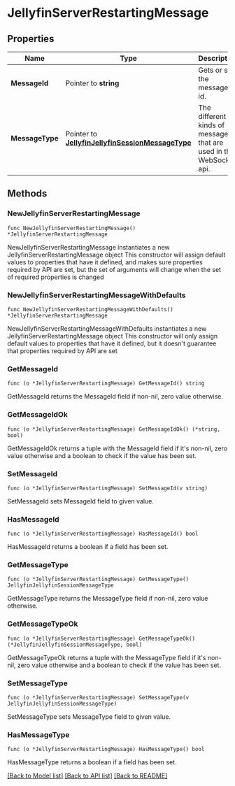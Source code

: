 # JellyfinServerRestartingMessage

## Properties

Name | Type | Description | Notes
------------ | ------------- | ------------- | -------------
**MessageId** | Pointer to **string** | Gets or sets the message id. | [optional] 
**MessageType** | Pointer to [**JellyfinJellyfinSessionMessageType**](JellyfinSessionMessageType.md) | The different kinds of messages that are used in the WebSocket api. | [optional] [readonly] [default to SERVER_RESTARTING]

## Methods

### NewJellyfinServerRestartingMessage

`func NewJellyfinServerRestartingMessage() *JellyfinServerRestartingMessage`

NewJellyfinServerRestartingMessage instantiates a new JellyfinServerRestartingMessage object
This constructor will assign default values to properties that have it defined,
and makes sure properties required by API are set, but the set of arguments
will change when the set of required properties is changed

### NewJellyfinServerRestartingMessageWithDefaults

`func NewJellyfinServerRestartingMessageWithDefaults() *JellyfinServerRestartingMessage`

NewJellyfinServerRestartingMessageWithDefaults instantiates a new JellyfinServerRestartingMessage object
This constructor will only assign default values to properties that have it defined,
but it doesn't guarantee that properties required by API are set

### GetMessageId

`func (o *JellyfinServerRestartingMessage) GetMessageId() string`

GetMessageId returns the MessageId field if non-nil, zero value otherwise.

### GetMessageIdOk

`func (o *JellyfinServerRestartingMessage) GetMessageIdOk() (*string, bool)`

GetMessageIdOk returns a tuple with the MessageId field if it's non-nil, zero value otherwise
and a boolean to check if the value has been set.

### SetMessageId

`func (o *JellyfinServerRestartingMessage) SetMessageId(v string)`

SetMessageId sets MessageId field to given value.

### HasMessageId

`func (o *JellyfinServerRestartingMessage) HasMessageId() bool`

HasMessageId returns a boolean if a field has been set.

### GetMessageType

`func (o *JellyfinServerRestartingMessage) GetMessageType() JellyfinJellyfinSessionMessageType`

GetMessageType returns the MessageType field if non-nil, zero value otherwise.

### GetMessageTypeOk

`func (o *JellyfinServerRestartingMessage) GetMessageTypeOk() (*JellyfinJellyfinSessionMessageType, bool)`

GetMessageTypeOk returns a tuple with the MessageType field if it's non-nil, zero value otherwise
and a boolean to check if the value has been set.

### SetMessageType

`func (o *JellyfinServerRestartingMessage) SetMessageType(v JellyfinJellyfinSessionMessageType)`

SetMessageType sets MessageType field to given value.

### HasMessageType

`func (o *JellyfinServerRestartingMessage) HasMessageType() bool`

HasMessageType returns a boolean if a field has been set.


[[Back to Model list]](../README.md#documentation-for-models) [[Back to API list]](../README.md#documentation-for-api-endpoints) [[Back to README]](../README.md)


